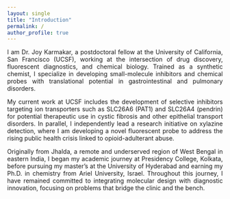 ```yaml
---
layout: single
title: "Introduction"
permalink: /
author_profile: true
---
```


<p style="text-align: justify;">
I am Dr. Joy Karmakar, a postdoctoral fellow at the University of California, San Francisco (UCSF), working at the intersection of drug discovery, fluorescent diagnostics, and chemical biology. Trained as a synthetic chemist, I specialize in developing small-molecule inhibitors and chemical probes with translational potential in gastrointestinal and pulmonary disorders.
</p>

<p style="text-align: justify;">
My current work at UCSF includes the development of selective inhibitors targeting ion transporters such as SLC26A6 (PAT1) and SLC26A4 (pendrin) for potential therapeutic use in cystic fibrosis and other epithelial transport disorders. In parallel, I independently lead a research initiative on xylazine detection, where I am developing a novel fluorescent probe to address the rising public health crisis linked to opioid-adulterant abuse.
</p>

<p style="text-align: justify;">
Originally from Jhalda, a remote and underserved region of West Bengal in eastern India, I began my academic journey at Presidency College, Kolkata, before pursuing my master’s at the University of Hyderabad and earning my Ph.D. in chemistry from Ariel University, Israel. Throughout this journey, I have remained committed to integrating molecular design with diagnostic innovation, focusing on problems that bridge the clinic and the bench.
</p>
